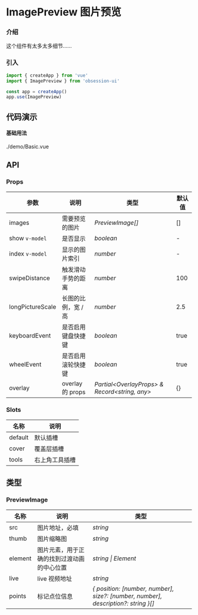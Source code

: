 # ImagePreview 图片预览

### 介绍

这个组件有太多太多细节……

### 引入

```js
import { createApp } from 'vue'
import { ImagePreview } from 'obsession-ui'

const app = createApp()
app.use(ImagePreview)
```

## 代码演示

#### 基础用法

<demo-code transform>./demo/Basic.vue</demo-code>

## API

### Props

| 参数         | 说明                                                          | 类型                                                       | 默认值 |
| ------------ | ------------------------------------------------------------- | ---------------------------------------------------------- | ------ |
| images | 需要预览的图片                                                      | _PreviewImage[]_ | []      |
| show `v-model` | 是否显示                                                        | _boolean_                                                   | -     |
| index `v-model` | 显示的图片索引 | _number_                                                   | -      |
| swipeDistance | 触发滑动手势的距离 | _number_                                                   | 100      |
| longPictureScale | 长图的比例，宽 / 高 | _number_                                                   | 2.5      |
| keyboardEvent | 是否启用键盘快捷键 | _boolean_ | true |
| wheelEvent | 是否启用滚轮快捷键 | _boolean_ | true |
| overlay | overlay 的 props | _Partial\<OverlayProps> & Record\<string, any>_ | {} |

### Slots

| 名称    | 说明     |
| ------- | -------- |
| default | 默认插槽 |
| cover | 覆盖层插槽 |
| tools | 右上角工具插槽 |

## 类型

### PreviewImage

| 名称    | 说明     | 类型 |
| ------- | -------- | ---- |
| src | 图片地址，必填 | _string_ |
| thumb | 图片缩略图 | _string_ |
| element | 图片元素，用于正确的找到过渡动画的中心位置 | _string \| Element_ |
| live | live 视频地址 | _string_ |
| points | 标记点位信息 | _{ position: [number, number], size?: [number, number], description?: string }[]_ |